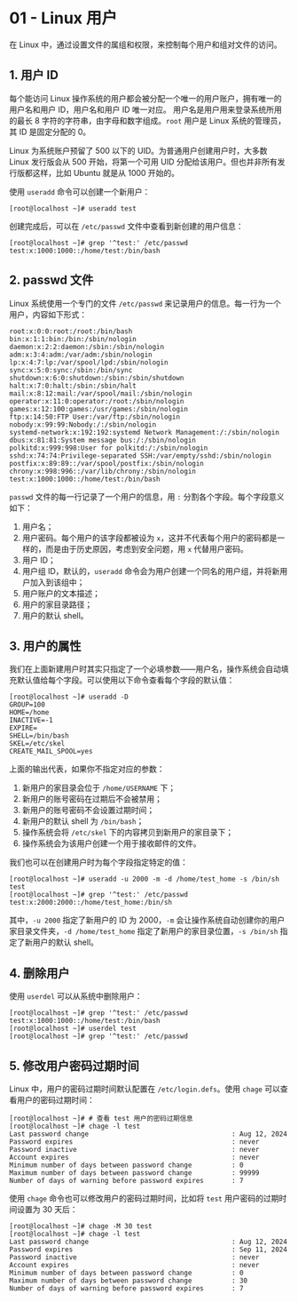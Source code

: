 # 01 - Linux 用户

在 Linux 中，通过设置文件的属组和权限，来控制每个用户和组对文件的访问。

## 1. 用户 ID

每个能访问 Linux 操作系统的用户都会被分配一个唯一的用户账户，拥有唯一的用户名和用户 ID，用户名和用户 ID 唯一对应。
用户名是用户用来登录系统所用的最长 8 字符的字符串，由字母和数字组成。`root` 用户是 Linux 系统的管理员，其 ID 是固定分配的 0。

Linux 为系统账户预留了 500 以下的 UID。为普通用户创建用户时，大多数 Linux 发行版会从 500 开始，将第一个可用 UID 分配给该用户。但也并非所有发行版都这样，比如 Ubuntu 就是从 1000 开始的。

使用 `useradd` 命令可以创建一个新用户：

```
[root@localhost ~]# useradd test
```

创建完成后，可以在 `/etc/passwd` 文件中查看到新创建的用户信息：

```
[root@localhost ~]# grep '^test:' /etc/passwd
test:x:1000:1000::/home/test:/bin/bash
```

## 2. passwd 文件

Linux 系统使用一个专门的文件 `/etc/passwd` 来记录用户的信息。每一行为一个用户，内容如下形式：

```
root:x:0:0:root:/root:/bin/bash
bin:x:1:1:bin:/bin:/sbin/nologin
daemon:x:2:2:daemon:/sbin:/sbin/nologin
adm:x:3:4:adm:/var/adm:/sbin/nologin
lp:x:4:7:lp:/var/spool/lpd:/sbin/nologin
sync:x:5:0:sync:/sbin:/bin/sync
shutdown:x:6:0:shutdown:/sbin:/sbin/shutdown
halt:x:7:0:halt:/sbin:/sbin/halt
mail:x:8:12:mail:/var/spool/mail:/sbin/nologin
operator:x:11:0:operator:/root:/sbin/nologin
games:x:12:100:games:/usr/games:/sbin/nologin
ftp:x:14:50:FTP User:/var/ftp:/sbin/nologin
nobody:x:99:99:Nobody:/:/sbin/nologin
systemd-network:x:192:192:systemd Network Management:/:/sbin/nologin
dbus:x:81:81:System message bus:/:/sbin/nologin
polkitd:x:999:998:User for polkitd:/:/sbin/nologin
sshd:x:74:74:Privilege-separated SSH:/var/empty/sshd:/sbin/nologin
postfix:x:89:89::/var/spool/postfix:/sbin/nologin
chrony:x:998:996::/var/lib/chrony:/sbin/nologin
test:x:1000:1000::/home/test:/bin/bash
```

`passwd` 文件的每一行记录了一个用户的信息，用 `:` 分割各个字段。每个字段意义如下：

1. 用户名；
2. 用户密码。每个用户的该字段都被设为 `x`，这并不代表每个用户的密码都是一样的，而是由于历史原因，考虑到安全问题，用 `x` 代替用户密码。
3. 用户 ID；
4. 用户组 ID，默认的，`useradd` 命令会为用户创建一个同名的用户组，并将新用户加入到该组中；
5. 用户账户的文本描述；
6. 用户的家目录路径；
7. 用户的默认 shell。

## 3. 用户的属性

我们在上面新建用户时其实只指定了一个必填参数——用户名，操作系统会自动填充默认值给每个字段。可以使用以下命令查看每个字段的默认值：

```
[root@localhost ~]# useradd -D
GROUP=100
HOME=/home
INACTIVE=-1
EXPIRE=
SHELL=/bin/bash
SKEL=/etc/skel
CREATE_MAIL_SPOOL=yes
```

上面的输出代表，如果你不指定对应的参数：

1. 新用户的家目录会位于 `/home/USERNAME` 下；
2. 新用户的账号密码在过期后不会被禁用；
3. 新用户的账号密码不会设置过期时间；
4. 新用户的默认 shell 为 `/bin/bash`；
5. 操作系统会将 `/etc/skel` 下的内容拷贝到新用户的家目录下；
6. 操作系统会为该用户创建一个用于接收邮件的文件。

我们也可以在创建用户时为每个字段指定特定的值：

```
[root@localhost ~]# useradd -u 2000 -m -d /home/test_home -s /bin/sh test
[root@localhost ~]# grep '^test:' /etc/passwd
test:x:2000:2000::/home/test_home:/bin/sh
```

其中，`-u 2000` 指定了新用户的 ID 为 2000，`-m` 会让操作系统自动创建你的用户家目录文件夹，`-d /home/test_home` 指定了新用户的家目录位置，`-s /bin/sh` 指定了新用户的默认 shell。

## 4. 删除用户

使用 `userdel` 可以从系统中删除用户：

```
[root@localhost ~]# grep '^test:' /etc/passwd
test:x:1000:1000::/home/test:/bin/bash
[root@localhost ~]# userdel test
[root@localhost ~]# grep '^test:' /etc/passwd
```

## 5. 修改用户密码过期时间

Linux 中，用户的密码过期时间默认配置在 `/etc/login.defs`。使用 `chage` 可以查看用户的密码过期时间：

```
[root@localhost ~]# # 查看 test 用户的密码过期信息
[root@localhost ~]# chage -l test
Last password change                                    : Aug 12, 2024
Password expires                                        : never
Password inactive                                       : never
Account expires                                         : never
Minimum number of days between password change          : 0
Maximum number of days between password change          : 99999
Number of days of warning before password expires       : 7
```

使用 `chage` 命令也可以修改用户的密码过期时间，比如将 `test` 用户密码的过期时间设置为 30 天后：

```
[root@localhost ~]# chage -M 30 test
[root@localhost ~]# chage -l test
Last password change                                    : Aug 12, 2024
Password expires                                        : Sep 11, 2024
Password inactive                                       : never
Account expires                                         : never
Minimum number of days between password change          : 0
Maximum number of days between password change          : 30
Number of days of warning before password expires       : 7
```

